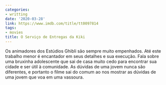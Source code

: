 ```yaml
---
categories:
- writting
date: '2020-03-28'
link: https://www.imdb.com/title/tt0097814
tags:
- movies
title: O Serviço de Entregas da Kiki
---
```


Os animadores dos Estúdios Ghibli são sempre muito empenhados. Até este trabalho menor é encantador em seus detalhes e sua execução. Fala sobre uma bruxinha adolescente que sai de casa muito cedo para encontrar sua cidade e ser útil à comunidade. As dúvidas de uma jovem nunca são diferentes, e portanto o filme sai do comum ao nos mostrar as dúvidas de uma jovem que voa em uma vassoura.